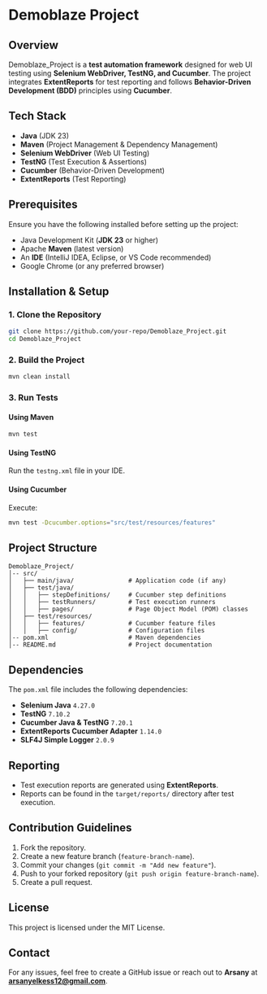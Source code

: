 # Demoblaze Project

## Overview
Demoblaze_Project is a **test automation framework** designed for web UI testing using **Selenium WebDriver, TestNG, and Cucumber**. The project integrates **ExtentReports** for test reporting and follows **Behavior-Driven Development (BDD)** principles using **Cucumber**.

## Tech Stack
- **Java** (JDK 23)
- **Maven** (Project Management & Dependency Management)
- **Selenium WebDriver** (Web UI Testing)
- **TestNG** (Test Execution & Assertions)
- **Cucumber** (Behavior-Driven Development)
- **ExtentReports** (Test Reporting)

## Prerequisites
Ensure you have the following installed before setting up the project:
- Java Development Kit (**JDK 23** or higher)
- Apache **Maven** (latest version)
- An **IDE** (IntelliJ IDEA, Eclipse, or VS Code recommended)
- Google Chrome (or any preferred browser)

## Installation & Setup
### 1. Clone the Repository
```bash
git clone https://github.com/your-repo/Demoblaze_Project.git
cd Demoblaze_Project
```

### 2. Build the Project
```bash
mvn clean install
```

### 3. Run Tests
#### Using Maven
```bash
mvn test
```

#### Using TestNG
Run the `testng.xml` file in your IDE.

#### Using Cucumber
Execute:
```bash
mvn test -Dcucumber.options="src/test/resources/features"
```

## Project Structure
```
Demoblaze_Project/
│-- src/
│   ├── main/java/               # Application code (if any)
│   ├── test/java/
│   │   ├── stepDefinitions/     # Cucumber step definitions
│   │   ├── testRunners/         # Test execution runners
│   │   ├── pages/               # Page Object Model (POM) classes
│   ├── test/resources/
│   │   ├── features/            # Cucumber feature files
│   │   ├── config/              # Configuration files
│-- pom.xml                      # Maven dependencies
│-- README.md                    # Project documentation
```

## Dependencies
The `pom.xml` file includes the following dependencies:
- **Selenium Java** `4.27.0`
- **TestNG** `7.10.2`
- **Cucumber Java & TestNG** `7.20.1`
- **ExtentReports Cucumber Adapter** `1.14.0`
- **SLF4J Simple Logger** `2.0.9`

## Reporting
- Test execution reports are generated using **ExtentReports**.
- Reports can be found in the `target/reports/` directory after test execution.

## Contribution Guidelines
1. Fork the repository.
2. Create a new feature branch (`feature-branch-name`).
3. Commit your changes (`git commit -m "Add new feature"`).
4. Push to your forked repository (`git push origin feature-branch-name`).
5. Create a pull request.

## License
This project is licensed under the MIT License.

## Contact
For any issues, feel free to create a GitHub issue or reach out to **Arsany** at **arsanyelkess12@gmail.com**.

